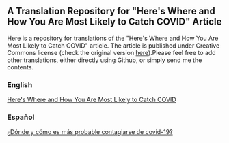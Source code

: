 ## A Translation Repository for "Here's Where and How You Are Most Likely to Catch COVID" Article

Here is a repository for translations of the "Here's Where and How You Are Most Likely to Catch COVID" article. The article is published under Creative Commons license (check the original version [here](https://theconversation.com/heres-where-and-how-you-are-most-likely-to-catch-covid-new-study-174473)).Please feel free to add other translations, either directly using Github, or simply send me the contents.


### English
[Here's Where and How You Are Most Likely to Catch COVID](https://theconversation.com/heres-where-and-how-you-are-most-likely-to-catch-covid-new-study-174473)

### Español
[¿Dónde y cómo es más probable contagiarse de covid-19?](https://theconversation.com/donde-y-como-es-mas-probable-contagiarse-de-covid-19-174808)

